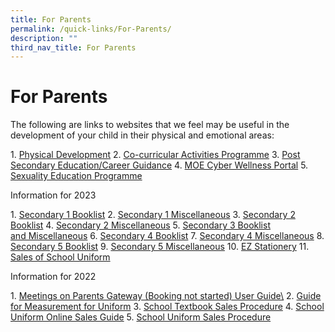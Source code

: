 ```yaml
---
title: For Parents
permalink: /quick-links/For-Parents/
description: ""
third_nav_title: For Parents
---
```

# For Parents

The following are links to websites that we feel may be useful in the development of your child in their physical and emotional areas:

1\.  [Physical Development](https://swisscottagesec.moe.edu.sg/quick-links/for-parents/physical-development/)
2\.  [Co-curricular Activities Programme](https://swisscottagesec.moe.edu.sg/quick-links/for-parents/co-curricular-activities-programme/)
3\.  [Post Secondary Education/Career Guidance](https://swisscottagesec.moe.edu.sg/quick-links/for-parents/post-secondary-educationcareer-guidance/)
4\.  [MOE Cyber Wellness Portal](https://swisscottagesec.moe.edu.sg/quick-links/for-parents/moe-cyberwellness-portal/)
5\.  [Sexuality Education Programme](https://swisscottagesec.moe.edu.sg/swiss-experience/student-development-programme/sexuality-education/)

Information for 2023

1\.  [Secondary 1 Booklist](https://swisscottagesec.moe.edu.sg/wp-content/uploads/2022/12/2023-SCSS-Booklist-SECONDARY-1.pdf)
2\.  [Secondary 1 Miscellaneous](https://swisscottagesec.moe.edu.sg/wp-content/uploads/2022/12/2023-SCSS-Booklist-SEC1-Miscellaneous.pdf)
3\.  [Secondary 2 Booklist](https://swisscottagesec.moe.edu.sg/wp-content/uploads/2022/12/2023-Sec-2-Booklist.pdf)
4\.  [Secondary 2 Miscellaneous](https://swisscottagesec.moe.edu.sg/wp-content/uploads/2022/12/2023-SCSS-Booklist-SEC2-Miscellaneous.pdf)
5\.  [Secondary 3 Booklist and Miscellaneous](https://swisscottagesec.moe.edu.sg/wp-content/uploads/2022/12/2023-SCSS-Booklist-SEC3-Miscellaneous.pdf)
6\.  [Secondary 4 Booklist](https://swisscottagesec.moe.edu.sg/wp-content/uploads/2022/12/2023-Sec-4-Booklists.pdf)
7\.  [Secondary 4 Miscellaneous](https://swisscottagesec.moe.edu.sg/wp-content/uploads/2022/12/2023-SCSS-Booklist-SEC4-Miscellaneous.pdf)
8\.  [Secondary 5 Booklist](https://swisscottagesec.moe.edu.sg/wp-content/uploads/2022/12/2023-SCSS-Booklist-SECONDARY-5NA.pdf)
9\.  [Secondary 5 Miscellaneous](https://swisscottagesec.moe.edu.sg/wp-content/uploads/2022/12/2023-SCSS-Booklist-SEC5-Miscellaneous.pdf)
10\.  [EZ Stationery](https://swisscottagesec.moe.edu.sg/wp-content/uploads/2022/12/EZ-Stationery-Sale-of-Textbooks-2022-Yearend.pdf)
11\.  [Sales of School Uniform](https://swisscottagesec.moe.edu.sg/wp-content/uploads/2022/12/Sales-of-School-Uniform-Info.pdf)

Information for 2022

1\.  [Meetings on Parents Gateway (Booking not started) User Guide\\](https://swisscottagesec.moe.edu.sg/wp-content/uploads/2022/05/PG-Mobile-App-Meetings-Feature-User-Guide-April-2022.pdf)
2\.  [Guide for Measurement for Uniform](https://swisscottagesec.moe.edu.sg/wp-content/uploads/2021/12/Guide-for-Measurement-for-Uniform.pdf)
3\.  [School Textbook Sales Procedure](https://swisscottagesec.moe.edu.sg/wp-content/uploads/2021/12/School-Textbook_Sales_Procedure.pdf)
4\.  [School Uniform Online Sales Guide](https://swisscottagesec.moe.edu.sg/wp-content/uploads/2021/11/School-Uniform-Online-Sales-Guide.pdf)
5\.  [School Uniform Sales Procedure](https://swisscottagesec.moe.edu.sg/wp-content/uploads/2021/11/School-Uniform-Sales-Procedures-1.pdf)